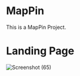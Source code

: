 # MapPin
This is a MapPin Project.

# Landing Page
![Screenshot (65)](https://user-images.githubusercontent.com/59633464/158442129-2d5c47c7-9ddc-47e8-a265-6e633e92bc6e.png)
